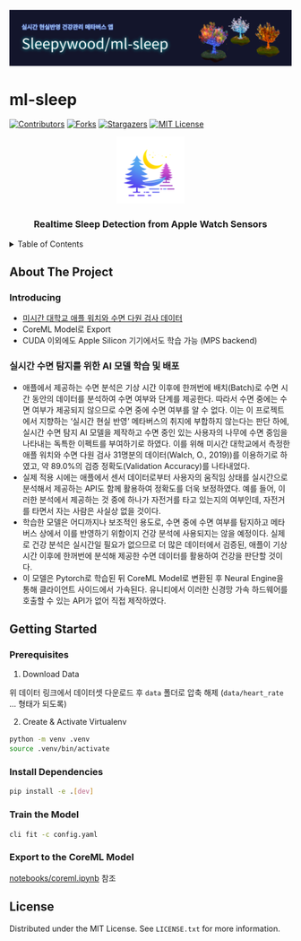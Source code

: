 ![banner](https://github.com/sleepy-wood/ml-sleep/blob/main/ml-sleep.png)

# ml-sleep

[![Contributors][contributors-shield]][contributors-url]
[![Forks][forks-shield]][forks-url]
[![Stargazers][stars-shield]][stars-url]
[![MIT License][license-shield]][license-url]

<div align="center">
  <a href="https://github.com/sleepy-wood">
    <img src="https://github.com/sleepy-wood/client-web/blob/dev/src/assets/images/logo.png" alt="Logo" width="120" height="120">
  </a>
  <h3 align="center">Realtime Sleep Detection from Apple Watch Sensors</h3>
</div>

<!-- TABLE OF CONTENTS -->
<details>
  <summary>Table of Contents</summary>
  <ol>
    <li>
      <a href="#about-the-project">About The Project</a>
    </li>
    <li>
      <a href="#getting-started">Getting Started</a>
      <ul>
        <li><a href="#prerequisites">Prerequisites</a></li>
        <li><a href="#install-dependencies">Install Dependencies</a></li>
        <li><a href="#train-the-model">Train the Model</a></li>
        <li><a href="#export-to-the-coreml-model">Export to the CoreML Model</a></li>
      </ul>
    </li>
    <li><a href="#license">License</a></li>
  </ol>
</details>

<!-- ABOUT THE PROJECT -->
## About The Project

### Introducing

- [미시간 대학교 애플 워치와 수면 다원 검사 데이터](https://physionet.org/content/sleep-accel/1.0.0/)
- CoreML Model로 Export
- CUDA 이외에도 Apple Silicon 기기에서도 학습 가능 (MPS backend)

### 실시간 수면 탐지를 위한 AI 모델 학습 및 배포

- 애플에서 제공하는 수면 분석은 기상 시간 이후에 한꺼번에 배치(Batch)로 수면 시간 동안의 데이터를 분석하여 수면 여부와 단계를 제공한다. 따라서 수면 중에는 수면 여부가 제공되지 않으므로 수면 중에 수면 여부를 알 수 없다. 이는 이 프로젝트에서 지향하는 ‘실시간 현실 반영’ 메타버스의 취지에 부합하지 않는다는 판단 하에, 실시간 수면 탐지 AI 모델을 제작하고 수면 중인 있는 사용자의 나무에 수면 중임을 나타내는 독특한 이펙트를 부여하기로 하였다. 이를 위해 미시간 대학교에서 측정한 애플 워치와 수면 다원 검사 31명분의 데이터(Walch, O., 2019))를 이용하기로 하였고, 약 89.0%의 검증 정확도(Validation Accuracy)를 나타내었다.
- 실제 적용 시에는 애플에서 센서 데이터로부터 사용자의 움직임 상태를 실시간으로 분석해서 제공하는 API도 함께 활용하여 정확도를 더욱 보정하였다. 예를 들어, 이러한 분석에서 제공하는 것 중에 하나가 자전거를 타고 있는지의 여부인데, 자전거를 타면서 자는 사람은 사실상 없을 것이다.
- 학습한 모델은 어디까지나 보조적인 용도로, 수면 중에 수면 여부를 탐지하고 메타버스 상에서 이를 반영하기 위함이지 건강 분석에 사용되지는 않을 예정이다. 실제로 건강 분석은 실시간일 필요가 없으므로 더 많은 데이터에서 검증된, 애플이 기상 시간 이후에 한꺼번에 분석해 제공한 수면 데이터를 활용하여 건강을 판단할 것이다. 
- 이 모델은 Pytorch로 학습된 뒤 CoreML Model로 변환된 후 Neural Engine을 통해 클라이언트 사이드에서 가속된다. 유니티에서 이러한 신경망 가속 하드웨어를 호출할 수 있는 API가 없어 직접 제작하였다. 

<!-- GETTING STARTED -->
## Getting Started

### Prerequisites

1. Download Data

위 데이터 링크에서 데이터셋 다운로드 후 `data` 폴더로 압축 해제 (`data/heart_rate` ... 형태가 되도록)

2. Create & Activate Virtualenv
  ```bash
  python -m venv .venv
  source .venv/bin/activate
  ```

### Install Dependencies

```bash
pip install -e .[dev]
```

### Train the Model

```bash
cli fit -c config.yaml
```

### Export to the CoreML Model

[notebooks/coreml.ipynb](notebooks/coreml.ipynb) 참조

<!-- LICENSE -->
## License

Distributed under the MIT License. See `LICENSE.txt` for more information.

[contributors-shield]: https://img.shields.io/github/contributors/sleepy-wood/ml-sleep.svg?style=for-the-badge
[contributors-url]: https://github.com/sleepy-wood/ml-sleep/graphs/contributors
[forks-shield]: https://img.shields.io/github/forks/sleepy-wood/ml-sleep.svg?style=for-the-badge
[forks-url]: https://github.com/sleepy-wood/ml-sleep/network/members
[stars-shield]: https://img.shields.io/github/stars/sleepy-wood/ml-sleep.svg?style=for-the-badge
[stars-url]: https://github.com/sleepy-wood/ml-sleep/stargazers
[license-shield]: https://img.shields.io/github/license/sleepy-wood/ml-sleep.svg?style=for-the-badge
[license-url]: https://github.com/sleepy-wood/ml-sleep/blob/master/LICENSE.txt
